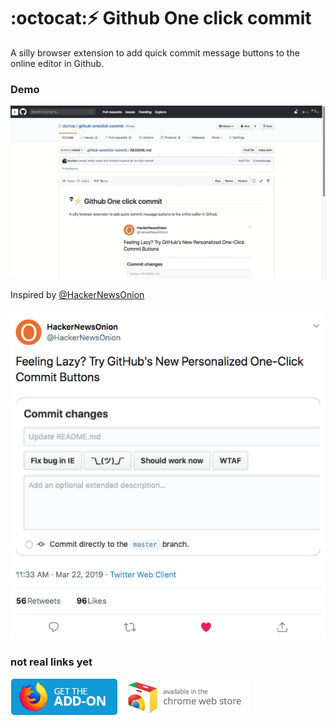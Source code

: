 # :octocat::zap: Github One click commit
A silly browser extension to add quick commit message buttons to the online editor in Github.

### Demo
![demo gif](./demo.gif)

Inspired by [@HackerNewsOnion](https://twitter.com/HackerNewsOnion/status/1109115876161273856)

![screenshot of inspiring tweet](./screenshot1.png)

### not real links yet
[![](./firefox-badge.png)](https://addons.mozilla.org/en-US/firefox/addon/metal-washington-post)
[![](./chrome-badge.png)](https://chrome.google.com/webstore/detail/goblfjdpjdlcplpoijndlangdjlkbdki/publish-accepted)
